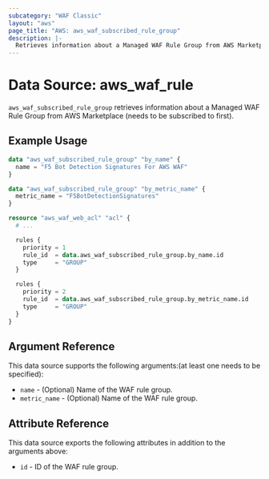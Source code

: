 ```yaml
---
subcategory: "WAF Classic"
layout: "aws"
page_title: "AWS: aws_waf_subscribed_rule_group"
description: |-
  Retrieves information about a Managed WAF Rule Group from AWS Marketplace.
---
```


# Data Source: aws_waf_rule

`aws_waf_subscribed_rule_group` retrieves information about a Managed WAF Rule Group from AWS Marketplace (needs to be subscribed to first).

## Example Usage

```terraform
data "aws_waf_subscribed_rule_group" "by_name" {
  name = "F5 Bot Detection Signatures For AWS WAF"
}

data "aws_waf_subscribed_rule_group" "by_metric_name" {
  metric_name = "F5BotDetectionSignatures"
}

resource "aws_waf_web_acl" "acl" {
  # ...

  rules {
    priority = 1
    rule_id  = data.aws_waf_subscribed_rule_group.by_name.id
    type     = "GROUP"
  }

  rules {
    priority = 2
    rule_id  = data.aws_waf_subscribed_rule_group.by_metric_name.id
    type     = "GROUP"
  }
}
```

## Argument Reference

This data source supports the following arguments:(at least one needs to be specified):

* `name` - (Optional) Name of the WAF rule group.
* `metric_name` - (Optional) Name of the WAF rule group.

## Attribute Reference

This data source exports the following attributes in addition to the arguments above:

* `id` - ID of the WAF rule group.
